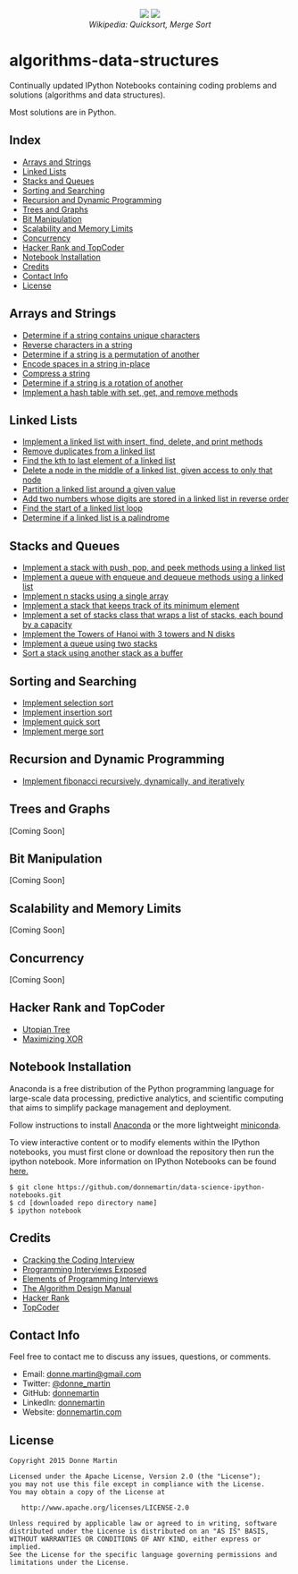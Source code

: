 <p align="center">
  <img src="http://upload.wikimedia.org/wikipedia/commons/6/6a/Sorting_quicksort_anim.gif">
  <img src="http://upload.wikimedia.org/wikipedia/commons/c/cc/Merge-sort-example-300px.gif">
  <br/>
  <i>Wikipedia: Quicksort, Merge Sort</i>
</p>

algorithms-data-structures
============

Continually updated IPython Notebooks containing coding problems and solutions (algorithms and data structures).

Most solutions are in Python.

## Index

* [Arrays and Strings](#arrays-and-strings)
* [Linked Lists](#linked-lists)
* [Stacks and Queues](#stacks-and-queues)
* [Sorting and Searching](#sorting-and-searching)
* [Recursion and Dynamic Programming](#recursion-and-dynamic-programming)
* [Trees and Graphs](#trees-and-graphs)
* [Bit Manipulation](#bit-manipulation)
* [Scalability and Memory Limits](#scalability-and-memory-limits)
* [Concurrency](#concurrency)
* [Hacker Rank and TopCoder](#hacker-rank-and-topcoder)
* [Notebook Installation](#notebook-installation)
* [Credits](#credits)
* [Contact Info](#contact-info)
* [License](#license)

## Arrays and Strings

* [Determine if a string contains unique characters](http://nbviewer.ipython.org/github/donnemartin/algorithms-data-structures/blob/master/arrays-strings/unique_chars.ipynb)
* [Reverse characters in a string](http://nbviewer.ipython.org/github/donnemartin/algorithms-data-structures/blob/master/arrays-strings/reverse_string.ipynb)
* [Determine if a string is a permutation of another](http://nbviewer.ipython.org/github/donnemartin/algorithms-data-structures/blob/master/arrays-strings/permutation.ipynb)
* [Encode spaces in a string in-place](http://nbviewer.ipython.org/github/donnemartin/algorithms-data-structures/blob/master/arrays-strings/replace_char.ipynb)
* [Compress a string](http://nbviewer.ipython.org/github/donnemartin/algorithms-data-structures/blob/master/arrays-strings/compress.ipynb)
* [Determine if a string is a rotation of another](http://nbviewer.ipython.org/github/donnemartin/algorithms-data-structures/blob/master/arrays-strings/rotation.ipynb)
* [Implement a hash table with set, get, and remove methods](http://nbviewer.ipython.org/github/donnemartin/algorithms-data-structures/blob/master/arrays-strings/hash-map.ipynb)

## Linked Lists

* [Implement a linked list with insert, find, delete, and print methods](http://nbviewer.ipython.org/github/donnemartin/algorithms-data-structures/blob/master/linked-lists/linked-list.ipynb)
* [Remove duplicates from a linked list](http://nbviewer.ipython.org/github/donnemartin/algorithms-data-structures/blob/master/linked-lists/remove-duplicates.ipynb)
* [Find the kth to last element of a linked list](http://nbviewer.ipython.org/github/donnemartin/algorithms-data-structures/blob/master/linked-lists/kth-to-last-elem.ipynb)
* [Delete a node in the middle of a linked list, given access to only that node](http://nbviewer.ipython.org/github/donnemartin/algorithms-data-structures/blob/master/linked-lists/delete-mid.ipynb)
* [Partition a linked list around a given value](http://nbviewer.ipython.org/github/donnemartin/algorithms-data-structures/blob/master/linked-lists/partition.ipynb)
* [Add two numbers whose digits are stored in a linked list in reverse order](http://nbviewer.ipython.org/github/donnemartin/algorithms-data-structures/blob/master/linked-lists/add-reverse.ipynb)
* [Find the start of a linked list loop](http://nbviewer.ipython.org/github/donnemartin/algorithms-data-structures/blob/master/linked-lists/find-loop-start.ipynb)
* [Determine if a linked list is a palindrome](http://nbviewer.ipython.org/github/donnemartin/algorithms-data-structures/blob/master/linked-lists/palindrome.ipynb)

## Stacks and Queues

* [Implement a stack with push, pop, and peek methods using a linked list](http://nbviewer.ipython.org/github/donnemartin/algorithms-data-structures/blob/master/stacks-queues/stack.ipynb)
* [Implement a queue with enqueue and dequeue methods using a linked list](http://nbviewer.ipython.org/github/donnemartin/algorithms-data-structures/blob/master/stacks-queues/queue.ipynb)
* [Implement n stacks using a single array](http://nbviewer.ipython.org/github/donnemartin/algorithms-data-structures/blob/master/stacks-queues/n-stacks.ipynb)
* [Implement a stack that keeps track of its minimum element](http://nbviewer.ipython.org/github/donnemartin/algorithms-data-structures/blob/master/stacks-queues/stack-min.ipynb)
* [Implement a set of stacks class that wraps a list of stacks, each bound by a capacity](http://nbviewer.ipython.org/github/donnemartin/algorithms-data-structures/blob/master/stacks-queues/set-of-stacks.ipynb)
* [Implement the Towers of Hanoi with 3 towers and N disks](http://nbviewer.ipython.org/github/donnemartin/algorithms-data-structures/blob/master/stacks-queues/hanoi.ipynb)
* [Implement a queue using two stacks](http://nbviewer.ipython.org/github/donnemartin/algorithms-data-structures/blob/master/stacks-queues/queue-from-stacks.ipynb)
* [Sort a stack using another stack as a buffer](http://nbviewer.ipython.org/github/donnemartin/algorithms-data-structures/blob/master/stacks-queues/sort-stack.ipynb)

## Sorting and Searching

* [Implement selection sort](http://nbviewer.ipython.org/github/donnemartin/algorithms-data-structures/blob/master/sorting-searching/selection-sort.ipynb#)
* [Implement insertion sort](http://nbviewer.ipython.org/github/donnemartin/algorithms-data-structures/blob/master/sorting-searching/insertion-sort.ipynb#)
* [Implement quick sort](http://nbviewer.ipython.org/github/donnemartin/algorithms-data-structures/blob/master/sorting-searching/quick-sort.ipynb#)
* [Implement merge sort](http://nbviewer.ipython.org/github/donnemartin/algorithms-data-structures/blob/master/sorting-searching/merge-sort.ipynb#)

## Recursion and Dynamic Programming

* [Implement fibonacci recursively, dynamically, and iteratively](http://nbviewer.ipython.org/github/donnemartin/algorithms-data-structures/blob/master/recursion-dynamic/fibonacci.ipynb#)

## Trees and Graphs

[Coming Soon]

## Bit Manipulation

[Coming Soon]

## Scalability and Memory Limits

[Coming Soon]

## Concurrency

[Coming Soon]

## Hacker Rank and TopCoder

* [Utopian Tree](http://nbviewer.ipython.org/github/donnemartin/algorithms-data-structures/blob/master/hacker-rank/utopian-tree.ipynb)
* [Maximizing XOR](http://nbviewer.ipython.org/github/donnemartin/algorithms-data-structures/blob/master/hacker-rank/maximizing-xor.ipynb)

## Notebook Installation

Anaconda is a free distribution of the Python programming language for large-scale data processing, predictive analytics, and scientific computing that aims to simplify package management and deployment.

Follow instructions to install [Anaconda](http://docs.continuum.io/anaconda/install.html) or the more lightweight [miniconda](http://conda.pydata.org/miniconda.html).

To view interactive content or to modify elements within the IPython notebooks, you must first clone or download the repository then run the ipython notebook.  More information on IPython Notebooks can be found [here.](http://ipython.org/notebook.html)

```
$ git clone https://github.com/donnemartin/data-science-ipython-notebooks.git
$ cd [downloaded repo directory name]
$ ipython notebook
```

## Credits

* [Cracking the Coding Interview](http://www.amazon.com/Cracking-Coding-Interview-Programming-Questions/dp/098478280X)
* [Programming Interviews Exposed](http://www.amazon.com/gp/product/1118261364/)
* [Elements of Programming Interviews](http://www.amazon.com/Elements-Programming-Interviews-Insiders-Guide/dp/1479274836)
* [The Algorithm Design Manual](http://www.amazon.com/Algorithm-Design-Manual-Steve-Skiena/dp/0387948600)
* [Hacker Rank](https://www.hackerrank.com)
* [TopCoder](https://www.topcoder.com/)

## Contact Info

Feel free to contact me to discuss any issues, questions, or comments.

* Email: [donne.martin@gmail.com](mailto:donne.martin@gmail.com)
* Twitter: [@donne_martin](https://twitter.com/donne_martin)
* GitHub: [donnemartin](https://github.com/donnemartin)
* LinkedIn: [donnemartin](https://www.linkedin.com/in/donnemartin)
* Website: [donnemartin.com](http://donnemartin.com)

## License

    Copyright 2015 Donne Martin

    Licensed under the Apache License, Version 2.0 (the "License");
    you may not use this file except in compliance with the License.
    You may obtain a copy of the License at

       http://www.apache.org/licenses/LICENSE-2.0

    Unless required by applicable law or agreed to in writing, software
    distributed under the License is distributed on an "AS IS" BASIS,
    WITHOUT WARRANTIES OR CONDITIONS OF ANY KIND, either express or implied.
    See the License for the specific language governing permissions and
    limitations under the License.
